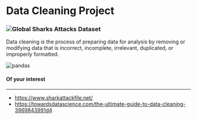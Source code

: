 # Data Cleaning Project

### ![Global Sharks Attacks Dataset](https://www.kaggle.com/alinedebenath/global-shark-attacks)

Data cleaning is the process of preparing data for analysis by removing or modifying data that is incorrect, incomplete, irrelevant, duplicated, or improperly formatted.


![pandas](https://github.com/Clapiniella/Sharks-Attacks-Data-Cleaning/INPUT/shark.jpg)

#### Of your interest
______________
- https://www.sharkattackfile.net/
- https://towardsdatascience.com/the-ultimate-guide-to-data-cleaning-3969843991d4
